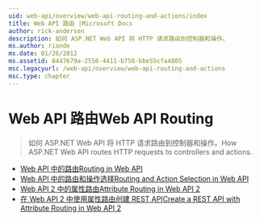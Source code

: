 ```yaml
---
uid: web-api/overview/web-api-routing-and-actions/index
title: Web API 路由 |Microsoft Docs
author: rick-anderson
description: 如何 ASP.NET Web API 将 HTTP 请求路由到控制器和操作。
ms.author: riande
ms.date: 01/26/2012
ms.assetid: 8447679a-2556-4411-b758-bbe55cfa4805
msc.legacyurl: /web-api/overview/web-api-routing-and-actions
msc.type: chapter
---
```

<a name="web-api-routing"></a><span data-ttu-id="ed3d1-103">Web API 路由</span><span class="sxs-lookup"><span data-stu-id="ed3d1-103">Web API Routing</span></span>
====================
> <span data-ttu-id="ed3d1-104">如何 ASP.NET Web API 将 HTTP 请求路由到控制器和操作。</span><span class="sxs-lookup"><span data-stu-id="ed3d1-104">How ASP.NET Web API routes HTTP requests to controllers and actions.</span></span>


- [<span data-ttu-id="ed3d1-105">Web API 中的路由</span><span class="sxs-lookup"><span data-stu-id="ed3d1-105">Routing in Web API</span></span>](routing-in-aspnet-web-api.md)
- [<span data-ttu-id="ed3d1-106">Web API 中的路由和操作选择</span><span class="sxs-lookup"><span data-stu-id="ed3d1-106">Routing and Action Selection in Web API</span></span>](routing-and-action-selection.md)
- [<span data-ttu-id="ed3d1-107">Web API 2 中的属性路由</span><span class="sxs-lookup"><span data-stu-id="ed3d1-107">Attribute Routing in Web API 2</span></span>](attribute-routing-in-web-api-2.md)
- [<span data-ttu-id="ed3d1-108">在 Web API 2 中使用属性路由创建 REST API</span><span class="sxs-lookup"><span data-stu-id="ed3d1-108">Create a REST API with Attribute Routing in Web API 2</span></span>](create-a-rest-api-with-attribute-routing.md)
